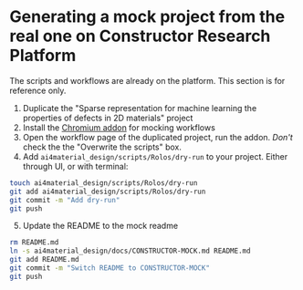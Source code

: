 # Generating a mock project from the real one on Constructor Research Platform
The scripts and workflows are already on the platform. This section is for reference only.
1. Duplicate the "Sparse representation for machine learning the properties of defects in 2D materials" project
2. Install the [Chromium addon](https://github.com/kazeevn/mock-rolos-workflows/) for mocking workflows
3. Open the workflow page of the duplicated project, run the addon. *Don't* check the the "Overwrite the scripts" box.
4. Add `ai4material_design/scripts/Rolos/dry-run` to your project. Either through UI, or with terminal:
```bash
touch ai4material_design/scripts/Rolos/dry-run
git add ai4material_design/scripts/Rolos/dry-run
git commit -m "Add dry-run"
git push
```
5. Update the README to the mock readme
```bash
rm README.md
ln -s ai4material_design/docs/CONSTRUCTOR-MOCK.md README.md
git add README.md
git commit -m "Switch README to CONSTRUCTOR-MOCK"
git push
```